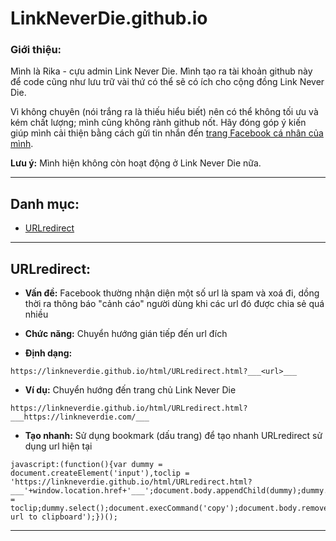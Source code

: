 # LinkNeverDie.github.io
 
### Giới thiệu:
Mình là Rika - cựu admin Link Never Die. Mình tạo ra tài khoản github này để code cũng như lưu trữ vài thứ có thể sẽ có ích cho cộng đồng Link Never Die.

Vì không chuyên (nói trắng ra là thiếu hiểu biết) nên có thể không tối ưu và kém chất lượng; mình cũng không rành github nốt. Hãy đóng góp ý kiến giúp mình cải thiện bằng cách gửi tin nhắn đến [trang Facebook cá nhân của mình](https://www.facebook.com/NguyenThaoRi "Rika Nguyễn").

__Lưu ý:__ Mình hiện không còn hoạt động ở Link Never Die nữa.

---
## Danh mục:
- [URLredirect](#urlredirect)
---
## URLredirect:

- __Vấn đề:__ Facebook thường nhận diện một số url là spam và xoá đi, dồng thời ra thông báo "cảnh cáo" người dùng khi các url đó được chia sẻ quá nhiều

- __Chức năng:__ Chuyển hướng gián tiếp đến url đích

* __Định dạng:__ 
```
https://linkneverdie.github.io/html/URLredirect.html?___<url>___
```

- __Ví dụ:__ Chuyển hướng đến trang chủ Link Never Die

```
https://linkneverdie.github.io/html/URLredirect.html?___https://linkneverdie.com/___
```

- __Tạo nhanh:__ Sử dụng bookmark (dấu trang) để tạo nhanh URLredirect sử dụng url hiện tại
```
javascript:(function(){var dummy = document.createElement('input'),toclip = 'https://linkneverdie.github.io/html/URLredirect.html?___'+window.location.href+'___';document.body.appendChild(dummy);dummy.value = toclip;dummy.select();document.execCommand('copy');document.body.removeChild(dummy);alert('Generated url to clipboard');})();
```
---

